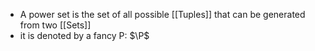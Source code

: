 - A power set is the set of all possible [[Tuples]] that can be generated from two [[Sets]]
- it is denoted by a fancy P: $\P$ 
